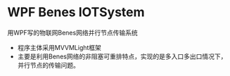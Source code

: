 # WPF Benes IOTSystem
用WPF写的物联网Benes网络并行节点传输系统<br>
* 程序主体采用MVVMLight框架
* 主要是利用Benes网络的非阻塞可重排特点，实现的是多入口多出口情况下，并行节点的传输问题。
